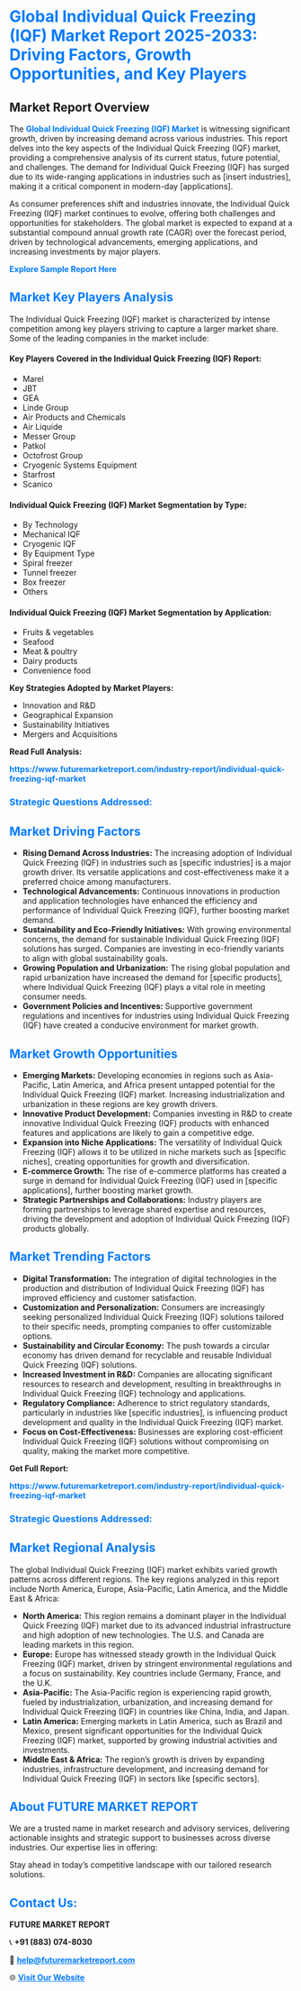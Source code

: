 <h1 style="color: #007BFF;">Global Individual Quick Freezing (IQF) Market Report 2025-2033: Driving Factors, Growth Opportunities, and Key Players</h1>

<section id="overview">
<h2>Market Report Overview</h2>
<p>The <a href="https://www.futuremarketreport.com/industry-report/individual-quick-freezing-iqf-market" style="color: #007BFF; text-decoration: none;"><strong>Global Individual Quick Freezing (IQF) Market</strong></a> is witnessing significant growth, driven by increasing demand across various industries. This report delves into the key aspects of the Individual Quick Freezing (IQF) market, providing a comprehensive analysis of its current status, future potential, and challenges. The demand for Individual Quick Freezing (IQF) has surged due to its wide-ranging applications in industries such as [insert industries], making it a critical component in modern-day [applications].</p>
<p>As consumer preferences shift and industries innovate, the Individual Quick Freezing (IQF) market continues to evolve, offering both challenges and opportunities for stakeholders. The global market is expected to expand at a substantial compound annual growth rate (CAGR) over the forecast period, driven by technological advancements, emerging applications, and increasing investments by major players.</p>
</section>

<section id="overview">
<p><a href="https://www.futuremarketreport.com/request-sample/reportId=104190" style="color: #007BFF; text-decoration: none;"><strong>Explore Sample Report Here</strong></a></p>
</section>

<section id="key-players">
<h2 style="color: #007BFF;">Market Key Players Analysis</h2>
<p>The Individual Quick Freezing (IQF) market is characterized by intense competition among key players striving to capture a larger market share. Some of the leading companies in the market include:</p>
<h4>Key Players Covered in the Individual Quick Freezing (IQF) Report:</h4>
<ul><li>Marel</li><li>JBT</li><li>GEA</li><li>Linde Group</li><li>Air Products and Chemicals</li><li>Air Liquide</li><li>Messer Group</li><li>Patkol</li><li>Octofrost Group</li><li>Cryogenic Systems Equipment</li><li>Starfrost</li><li>Scanico</li></ul>
<h4>Individual Quick Freezing (IQF) Market Segmentation by Type:</h4>
<ul><li>By Technology</li><li>Mechanical IQF</li><li>Cryogenic IQF</li><li>By Equipment Type</li><li>Spiral freezer</li><li>Tunnel freezer</li><li>Box freezer</li><li>Others</li></ul>

<h4>Individual Quick Freezing (IQF) Market Segmentation by Application:</h4>
<ul><li>Fruits &amp; vegetables</li><li>Seafood</li><li>Meat &amp; poultry</li><li>Dairy products</li><li>Convenience food</li></ul>
<p><strong>Key Strategies Adopted by Market Players:</strong></p>
<ul>
<li>Innovation and R&D</li>
<li>Geographical Expansion</li>
<li>Sustainability Initiatives</li>
<li>Mergers and Acquisitions</li>
</ul>
</section>

<section>
<p><strong>Read Full Analysis: </strong></p><a href="https://www.futuremarketreport.com/industry-report/individual-quick-freezing-iqf-market" style="color: #007BFF; text-decoration: none;"><strong>https://www.futuremarketreport.com/industry-report/individual-quick-freezing-iqf-market</strong></a>
<h3 style="color: #007BFF;">Strategic Questions Addressed:</h3>
</section>

<section id="driving-factors">
<h2 style="color: #007BFF;">Market Driving Factors</h2>
<ul>
<li><strong>Rising Demand Across Industries:</strong> The increasing adoption of Individual Quick Freezing (IQF) in industries such as [specific industries] is a major growth driver. Its versatile applications and cost-effectiveness make it a preferred choice among manufacturers.</li>
<li><strong>Technological Advancements:</strong> Continuous innovations in production and application technologies have enhanced the efficiency and performance of Individual Quick Freezing (IQF), further boosting market demand.</li>
<li><strong>Sustainability and Eco-Friendly Initiatives:</strong> With growing environmental concerns, the demand for sustainable Individual Quick Freezing (IQF) solutions has surged. Companies are investing in eco-friendly variants to align with global sustainability goals.</li>
<li><strong>Growing Population and Urbanization:</strong> The rising global population and rapid urbanization have increased the demand for [specific products], where Individual Quick Freezing (IQF) plays a vital role in meeting consumer needs.</li>
<li><strong>Government Policies and Incentives:</strong> Supportive government regulations and incentives for industries using Individual Quick Freezing (IQF) have created a conducive environment for market growth.</li>
</ul>
</section>

<section id="growth-opportunities">
<h2 style="color: #007BFF;">Market Growth Opportunities</h2>
<ul>
<li><strong>Emerging Markets:</strong> Developing economies in regions such as Asia-Pacific, Latin America, and Africa present untapped potential for the Individual Quick Freezing (IQF) market. Increasing industrialization and urbanization in these regions are key growth drivers.</li>
<li><strong>Innovative Product Development:</strong> Companies investing in R&D to create innovative Individual Quick Freezing (IQF) products with enhanced features and applications are likely to gain a competitive edge.</li>
<li><strong>Expansion into Niche Applications:</strong> The versatility of Individual Quick Freezing (IQF) allows it to be utilized in niche markets such as [specific niches], creating opportunities for growth and diversification.</li>
<li><strong>E-commerce Growth:</strong> The rise of e-commerce platforms has created a surge in demand for Individual Quick Freezing (IQF) used in [specific applications], further boosting market growth.</li>
<li><strong>Strategic Partnerships and Collaborations:</strong> Industry players are forming partnerships to leverage shared expertise and resources, driving the development and adoption of Individual Quick Freezing (IQF) products globally.</li>
</ul>
</section>

<section id="trending-factors">
<h2 style="color: #007BFF;">Market Trending Factors</h2>
<ul>
<li><strong>Digital Transformation:</strong> The integration of digital technologies in the production and distribution of Individual Quick Freezing (IQF) has improved efficiency and customer satisfaction.</li>
<li><strong>Customization and Personalization:</strong> Consumers are increasingly seeking personalized Individual Quick Freezing (IQF) solutions tailored to their specific needs, prompting companies to offer customizable options.</li>
<li><strong>Sustainability and Circular Economy:</strong> The push towards a circular economy has driven demand for recyclable and reusable Individual Quick Freezing (IQF) solutions.</li>
<li><strong>Increased Investment in R&D:</strong> Companies are allocating significant resources to research and development, resulting in breakthroughs in Individual Quick Freezing (IQF) technology and applications.</li>
<li><strong>Regulatory Compliance:</strong> Adherence to strict regulatory standards, particularly in industries like [specific industries], is influencing product development and quality in the Individual Quick Freezing (IQF) market.</li>
<li><strong>Focus on Cost-Effectiveness:</strong> Businesses are exploring cost-efficient Individual Quick Freezing (IQF) solutions without compromising on quality, making the market more competitive.</li>
</ul>
</section>

<section>
<p><strong>Get Full Report: </strong></p><a href="https://www.futuremarketreport.com/industry-report/individual-quick-freezing-iqf-market" style="color: #007BFF; text-decoration: none;"><strong>https://www.futuremarketreport.com/industry-report/individual-quick-freezing-iqf-market</strong></a>
<h3 style="color: #007BFF;">Strategic Questions Addressed:</h3>
</section>


<section id="regional-analysis">
<h2 style="color: #007BFF;">Market Regional Analysis</h2>
<p>The global Individual Quick Freezing (IQF) market exhibits varied growth patterns across different regions. The key regions analyzed in this report include North America, Europe, Asia-Pacific, Latin America, and the Middle East & Africa:</p>
<ul>
<li><strong>North America:</strong> This region remains a dominant player in the Individual Quick Freezing (IQF) market due to its advanced industrial infrastructure and high adoption of new technologies. The U.S. and Canada are leading markets in this region.</li>
<li><strong>Europe:</strong> Europe has witnessed steady growth in the Individual Quick Freezing (IQF) market, driven by stringent environmental regulations and a focus on sustainability. Key countries include Germany, France, and the U.K.</li>
<li><strong>Asia-Pacific:</strong> The Asia-Pacific region is experiencing rapid growth, fueled by industrialization, urbanization, and increasing demand for Individual Quick Freezing (IQF) in countries like China, India, and Japan.</li>
<li><strong>Latin America:</strong> Emerging markets in Latin America, such as Brazil and Mexico, present significant opportunities for the Individual Quick Freezing (IQF) market, supported by growing industrial activities and investments.</li>
<li><strong>Middle East & Africa:</strong> The region’s growth is driven by expanding industries, infrastructure development, and increasing demand for Individual Quick Freezing (IQF) in sectors like [specific sectors].</li>
</ul>
</section>

<footer>
<h2 style="color: #007BFF;">About FUTURE MARKET REPORT</h2>
<p>We are a trusted name in market research and advisory services, delivering actionable insights and strategic support to businesses across diverse industries. Our expertise lies in offering:</p>

<p>Stay ahead in today’s competitive landscape with our tailored research solutions.</p>

<h2 style="color: #007BFF;">Contact Us:</h2>
<p><strong>FUTURE MARKET REPORT</strong></p>
<p>📞 <strong>+91 (883) 074-8030</strong></p>
<p>📧 <strong><a href="mailto:help@futuremarketreport.com" style="color: #007BFF;">help@futuremarketreport.com</a></strong></p>
<p>🌐 <strong><a href="https://www.futuremarketreport.com/" style="color: #007BFF;">Visit Our Website</a></strong></p>
</footer>